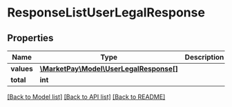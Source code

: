 # ResponseListUserLegalResponse

## Properties
Name | Type | Description | Notes
------------ | ------------- | ------------- | -------------
**values** | [**\MarketPay\Model\UserLegalResponse[]**](UserLegalResponse.md) |  | [optional] 
**total** | **int** |  | [optional] 

[[Back to Model list]](../README.md#documentation-for-models) [[Back to API list]](../README.md#documentation-for-api-endpoints) [[Back to README]](../README.md)



